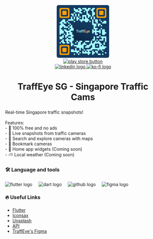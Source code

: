 <div align="center">
<!--   <img height="170" src="https://lh3.googleusercontent.com/U0za4Ehbbxua7VWEghZs2Zax2O_W0eoNz1Bs4qgBoKxoX5sOKvzv_CWiv711ZrVcaA"  /><br><br> -->
  <img src="https://raw.githubusercontent.com/abelherl/traffeye_sg_flutter/develop/assets/images/img_qr.png" width="170" alt="qrn"  /><br>
  <a href="https://play.google.com/store/apps/details?id=com.abelherl.traffeye&pcampaignid=web_share" target="_blank">
    <img src="https://play.google.com/intl/en_us/badges/static/images/badges/en_badge_web_generic.png" width="200" alt="play store button"  />
  </a><br>
  
  <a href="https://www.linkedin.com/in/abelherl" target="_blank">
    <img src="https://img.shields.io/static/v1?message=LinkedIn&logo=linkedin&label=&color=0077B5&logoColor=white&labelColor=&style=for-the-badge" height="25" alt="linkedin logo"  />
  </a>
  <a href="https://ko-fi.com/abelherl" target="_blank">
    <img src="https://img.shields.io/static/v1?message=Ko-fi&logo=ko-fi&label=&color=F16061&logoColor=white&labelColor=&style=for-the-badge" height="25" alt="ko-fi logo"  />
  </a>
</div>

###

<h1 align="center">TraffEye SG - Singapore Traffic Cams</h1>

###

<p align="left">Real-time Singapore traffic snapshots!<br><br>Features:<br>- 💸 100% free and no ads<br>- 📸 Live snapshots from traffic cameras<br>- 🔎 Search and explore cameras with maps<br>- 💾 Bookmark cameras<br>- 📱 Home app widgets (Coming soon)<br>- ⛅ Local weather (Coming soon)</p>

###

<h3 align="left">🛠 Language and tools</h3>

###

<div align="left">
  <img src="https://skillicons.dev/icons?i=flutter" height="40" alt="flutter logo"  />
  <img width="12" />
  <img src="https://skillicons.dev/icons?i=dart" height="40" alt="dart logo"  />
  <img width="12" />
  <img src="https://skillicons.dev/icons?i=github" height="40" alt="github logo"  />
  <img width="12" />
  <img src="https://skillicons.dev/icons?i=figma" height="40" alt="figma logo"  />
</div>

###

<h3 align="left">🔥 Useful Links</h3>

###

- [Flutter](https://flutter.dev/)
- [Iconsax](https://iconsax.io/)
- [Unsplash](https://unsplash.com/)
- [API](https://beta.data.gov.sg/datasets/354/view)
- [TraffEye's Figma](https://www.figma.com/file/BEvO9y60vPeHFPDyjDMVyZ/TraffEye-SG---Mobile-App?type=design&node-id=3%3A4&mode=design&t=AgZLl3EoNLPRZlWR-1)

###
